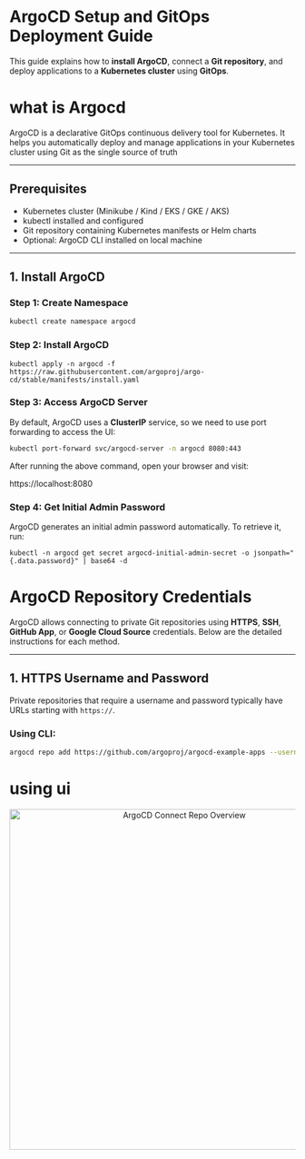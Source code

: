 # ArgoCD Setup and GitOps Deployment Guide

This guide explains how to **install ArgoCD**, connect a **Git repository**, and deploy applications to a **Kubernetes cluster** using **GitOps**.  

# what is Argocd

ArgoCD is a declarative GitOps continuous delivery tool for Kubernetes. It helps you automatically deploy and manage applications in your Kubernetes cluster using Git as the single source of truth

---

## **Prerequisites**

- Kubernetes cluster (Minikube / Kind / EKS / GKE / AKS)
- kubectl installed and configured
- Git repository containing Kubernetes manifests or Helm charts
- Optional: ArgoCD CLI installed on local machine

---

## **1. Install ArgoCD**

### **Step 1: Create Namespace**
```bash
kubectl create namespace argocd
```
### Step 2: Install ArgoCD

```
kubectl apply -n argocd -f https://raw.githubusercontent.com/argoproj/argo-cd/stable/manifests/install.yaml
```

### Step 3: Access ArgoCD Server

By default, ArgoCD uses a **ClusterIP** service, so we need to use port forwarding to access the UI:

```bash
kubectl port-forward svc/argocd-server -n argocd 8080:443
```

After running the above command, open your browser and visit:

https://localhost:8080

### Step 4: Get Initial Admin Password

ArgoCD generates an initial admin password automatically. To retrieve it, run:

```
kubectl -n argocd get secret argocd-initial-admin-secret -o jsonpath="{.data.password}" | base64 -d
```

# ArgoCD Repository Credentials

ArgoCD allows connecting to private Git repositories using **HTTPS**, **SSH**, **GitHub App**, or **Google Cloud Source** credentials. Below are the detailed instructions for each method.

---

## 1. HTTPS Username and Password

Private repositories that require a username and password typically have URLs starting with `https://`.

### Using CLI:

```bash
argocd repo add https://github.com/argoproj/argocd-example-apps --username <username> --password <password>
```
# using ui

<p align="center"> <img src="https://argo-cd.readthedocs.io/en/latest/assets/repo-add-overview.png" alt="ArgoCD Connect Repo Overview" width="600"/> </p>
